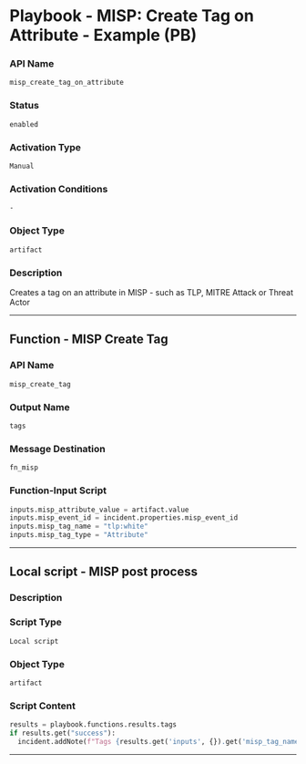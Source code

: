 <!--
    DO NOT MANUALLY EDIT THIS FILE
    THIS FILE IS AUTOMATICALLY GENERATED WITH resilient-sdk codegen
    Generated with resilient-sdk v51.0.0.2.575
-->

# Playbook - MISP: Create Tag on Attribute - Example (PB)

### API Name
`misp_create_tag_on_attribute`

### Status
`enabled`

### Activation Type
`Manual`

### Activation Conditions
`-`

### Object Type
`artifact`

### Description
Creates a tag on an attribute in MISP - such as TLP, MITRE Attack or Threat Actor


---
## Function - MISP Create Tag

### API Name
`misp_create_tag`

### Output Name
`tags`

### Message Destination
`fn_misp`

### Function-Input Script
```python
inputs.misp_attribute_value = artifact.value
inputs.misp_event_id = incident.properties.misp_event_id
inputs.misp_tag_name = "tlp:white"
inputs.misp_tag_type = "Attribute"
```

---

## Local script - MISP post process

### Description


### Script Type
`Local script`

### Object Type
`artifact`

### Script Content
```python
results = playbook.functions.results.tags
if results.get("success"):
  incident.addNote(f"Tags {results.get('inputs', {}).get('misp_tag_name')} added to the MISP Attribute {artifact.value}.")
```

---

